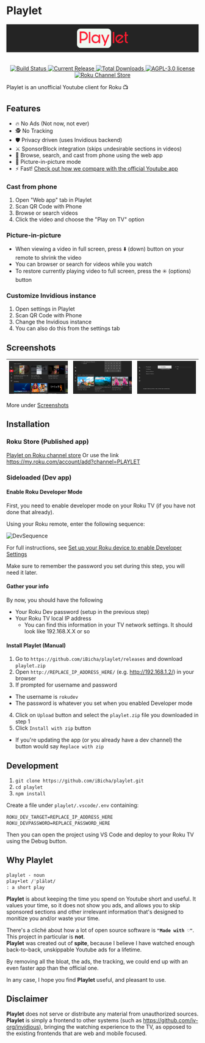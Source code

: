 # Playlet
<p align="center">
  <img src="banner.png" style="display:block;text-align:center" alt="Playlet Logo" width="800"/>
  <br/><br/>
  <a href="https://github.com/iBicha/playlet/actions/workflows/release.yml?query=branch%3Amain">
    <img alt="Build Status" src="https://img.shields.io/github/actions/workflow/status/iBicha/playlet/release.yml.svg?branch=main"/>
  </a>
  <a href="https://github.com/iBicha/playlet/releases">
    <img alt="Current Release" src="https://img.shields.io/github/release/iBicha/playlet.svg"/>
    <img alt="Total Downloads" src="https://img.shields.io/github/downloads/iBicha/playlet/latest/playlet-lib.zip.svg"/>
  </a>
  <a href="https://github.com/iBicha/playlet">
    <img alt="AGPL-3.0 license" src="https://img.shields.io/github/license/iBicha/playlet.svg"/>
  </a>
  <a href="https://channelstore.roku.com/en-ca/details/840aec36f51bfe6d96cf6db9055a372a/playlet">
    <img alt="Roku Channel Store" src="https://img.shields.io/badge/Roku%20Store-Install-blueviolet?logo=roku&logoColor=blueviolet&labelColor=white"/>
  </a>
</p>


Playlet is an unofficial Youtube client for Roku 📺

## Features
- 🔥 No Ads (Not now, not ever)
- 🕵️ No Tracking
- 🛡️ Privacy driven (uses Invidious backend)
- ⚔️ SponsorBlock integration (skips undesirable sections in videos)
- 📱 Browse, search, and cast from phone using the web app
- 🔮 Picture-in-picture mode
- ⚡ Fast! [Check out how we compare with the official Youtube app](https://youtu.be/qmSvA-QQW20)

### Cast from phone
1. Open "Web app" tab in Playlet
1. Scan QR Code with Phone
1. Browse or search videos
1. Click the video and choose the "Play on TV" option

### Picture-in-picture
- When viewing a video in full screen, press ⬇️ (down) button on your remote to shrink the video
- You can browser or search for videos while you watch 
- To restore currently playing video to full screen, press the ✳️ (options) button

### Customize Invidious instance
1. Open settings in Playlet
1. Scan QR Code with Phone
1. Change the Invidious instance
1. You can also do this from the settings tab

## Screenshots
| ![](screenshots/screenshot1.jpg) | ![](screenshots/screenshot2.jpg) | ![](screenshots/screenshot3.jpg) |
|----------------------------------|----------------------------------|----------------------------------|

More under [Screenshots](./screenshots)

## Installation
### Roku Store (Published app)
[Playlet on Roku channel store](https://channelstore.roku.com/en-ca/details/840aec36f51bfe6d96cf6db9055a372a/playlet)
Or use the link https://my.roku.com/account/add?channel=PLAYLET

### Sideloaded (Dev app)
#### Enable Roku Developer Mode
First, you need to enable developer mode on your Roku TV (if you have not done that already).

Using your Roku remote, enter the following sequence:

<img src="https://image.roku.com/ZHZscHItMTc2/dev-startup1.png" alt="DevSequence" width="350"/>

For full instructions, see [Set up your Roku device to enable Developer Settings](https://developer.roku.com/en-ca/docs/developer-program/getting-started/developer-setup.md#step-1-set-up-your-roku-device-to-enable-developer-settings)

Make sure to remember the password you set during this step, you will need it later.

#### Gather your info
By now, you should have the following
- Your Roku Dev password (setup in the previous step)
- Your Roku TV local IP address
  - You can find this information in your TV network settings. It should look like 192.168.X.X or so

#### Install Playlet (Manual)
1. Go to `https://github.com/iBicha/playlet/releases` and download `playlet.zip`
2. Open `http://REPLACE_IP_ADDRESS_HERE/` (e.g. http://192.168.1.2/) in your browser
3. If prompted for username and password
  - The username is `rokudev`
  - The password is whatever you set when you enabled Developer mode
4. Click on `Upload` button and select the `playlet.zip` file you downloaded in step 1
6. Click `Install with zip` button
  - If you're updating the app (or you already have a dev channel) the button would say `Replace with zip`

## Development
1. `git clone https://github.com/iBicha/playlet.git`
1. `cd playlet`
1. `npm install`

Create a file under `playlet/.vscode/.env` containing:
```
ROKU_DEV_TARGET=REPLACE_IP_ADDRESS_HERE
ROKU_DEVPASSWORD=REPLACE_PASSWORD_HERE
```

Then you can open the project using VS Code and deploy to your Roku TV using the Debug button.

## Why Playlet
```
playlet - noun
play•let /ˈplālət/
: a short play
```

**Playlet** is about keeping the time you spend on Youtube short and useful. It values your time, so it does not show you ads, and allows you to skip sponsored sections and other irrelevant information that's designed to monitize you and/or waste your time.

There's a cliché about how a lot of open source software is **`"Made with ♡"`**. This project in particular is **not**.<br/>
**Playlet** was created out of **spite**, because I believe I have watched enough back-to-back, unskippable Youtube ads for a lifetime.

By removing all the bloat, the ads, the tracking, we could end up with an even faster app than the official one.

In any case, I hope you find **Playlet** useful, and pleasant to use.

## Disclaimer
**Playlet** does not serve or distribute any material from unauthorized sources.<br/>
**Playlet** is simply a frontend to other systems (such as https://github.com/iv-org/invidious), bringing the watching experience to the TV, as opposed to the existing frontends that are web and mobile focused.
